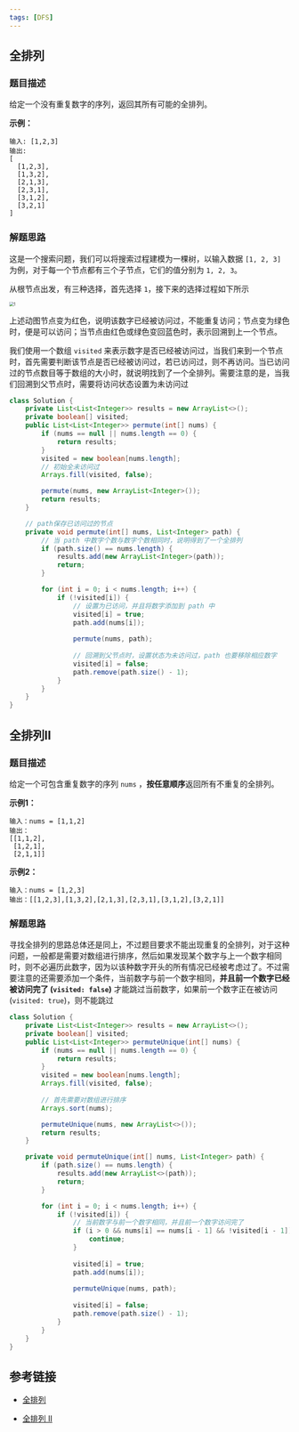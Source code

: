 ```yaml
---
tags: [DFS]
---
```


## 全排列

### 题目描述

给定一个没有重复数字的序列，返回其所有可能的全排列。

**示例：**

```
输入: [1,2,3]
输出:
[
  [1,2,3],
  [1,3,2],
  [2,1,3],
  [2,3,1],
  [3,1,2],
  [3,2,1]
]
```

### 解题思路

这是一个搜索问题，我们可以将搜索过程建模为一棵树，以输入数据 `[1, 2, 3]` 为例，对于每一个节点都有三个子节点，它们的值分别为 `1, 2, 3`。

从根节点出发，有三种选择，首先选择 `1`，接下来的选择过程如下所示

<img src="https://cdn.jsdelivr.net/gh/LastKnightCoder/ImgHosting2/20210414110419.gif" alt="1" style="zoom:50%;" />

上述动图节点变为红色，说明该数字已经被访问过，不能重复访问；节点变为绿色时，便是可以访问；当节点由红色或绿色变回蓝色时，表示回溯到上一个节点。

我们使用一个数组 `visited` 来表示数字是否已经被访问过，当我们来到一个节点时，首先需要判断该节点是否已经被访问过，若已访问过，则不再访问。当已访问过的节点数目等于数组的大小时，就说明找到了一个全排列。需要注意的是，当我们回溯到父节点时，需要将访问状态设置为未访问过

```java
class Solution {
    private List<List<Integer>> results = new ArrayList<>();
    private boolean[] visited;
    public List<List<Integer>> permute(int[] nums) {
        if (nums == null || nums.length == 0) {
            return results;
        }
        visited = new boolean[nums.length];
        // 初始全未访问过
        Arrays.fill(visited, false);

        permute(nums, new ArrayList<Integer>());
        return results;
    }

    // path保存已访问过的节点
    private void permute(int[] nums, List<Integer> path) {
        // 当 path 中数字个数与数字个数相同时，说明得到了一个全排列
        if (path.size() == nums.length) {
            results.add(new ArrayList<Integer>(path));
            return;
        }

        for (int i = 0; i < nums.length; i++) {
            if (!visited[i]) {
                // 设置为已访问，并且将数字添加到 path 中
                visited[i] = true;
                path.add(nums[i]);
                
                permute(nums, path);
                
                // 回溯到父节点时，设置状态为未访问过，path 也要移除相应数字
                visited[i] = false;
                path.remove(path.size() - 1);
            }
        }
    }
}
```

## 全排列II

### 题目描述

给定一个可包含重复数字的序列 `nums` ，**按任意顺序**返回所有不重复的全排列。

**示例1：**

```
输入：nums = [1,1,2]
输出：
[[1,1,2],
 [1,2,1],
 [2,1,1]]
```

**示例2：**

```
输入：nums = [1,2,3]
输出：[[1,2,3],[1,3,2],[2,1,3],[2,3,1],[3,1,2],[3,2,1]]
```

### 解题思路

寻找全排列的思路总体还是同上，不过题目要求不能出现重复的全排列，对于这种问题，一般都是需要对数组进行排序，然后如果发现某个数字与上一个数字相同时，则不必遍历此数字，因为以该种数字开头的所有情况已经被考虑过了。不过需要注意的还需要添加一个条件，当前数字与前一个数字相同，**并且前一个数字已经被访问完了 (`visited: false`)** 才能跳过当前数字，如果前一个数字正在被访问 (`visited: true`)，则不能跳过

```java {11-12,26-29}
class Solution {
    private List<List<Integer>> results = new ArrayList<>();
    private boolean[] visited;
    public List<List<Integer>> permuteUnique(int[] nums) {
        if (nums == null || nums.length == 0) {
            return results;
        }
        visited = new boolean[nums.length];
        Arrays.fill(visited, false);
        
        // 首先需要对数组进行排序
        Arrays.sort(nums);

        permuteUnique(nums, new ArrayList<>());
        return results;
    }

    private void permuteUnique(int[] nums, List<Integer> path) {
        if (path.size() == nums.length) {
            results.add(new ArrayList<>(path));
            return;
        }

        for (int i = 0; i < nums.length; i++) {
            if (!visited[i]) {
                // 当前数字与前一个数字相同，并且前一个数字访问完了
                if (i > 0 && nums[i] == nums[i - 1] && !visited[i - 1]) {
                    continue;
                }
                
                visited[i] = true;
                path.add(nums[i]);
                
                permuteUnique(nums, path);
                
                visited[i] = false;
                path.remove(path.size() - 1);
            }
        }
    }
}
```

## 参考链接

- [全排列](https://leetcode-cn.com/problems/permutations/)

- [全排列 II](https://leetcode-cn.com/problems/permutations-ii/)


